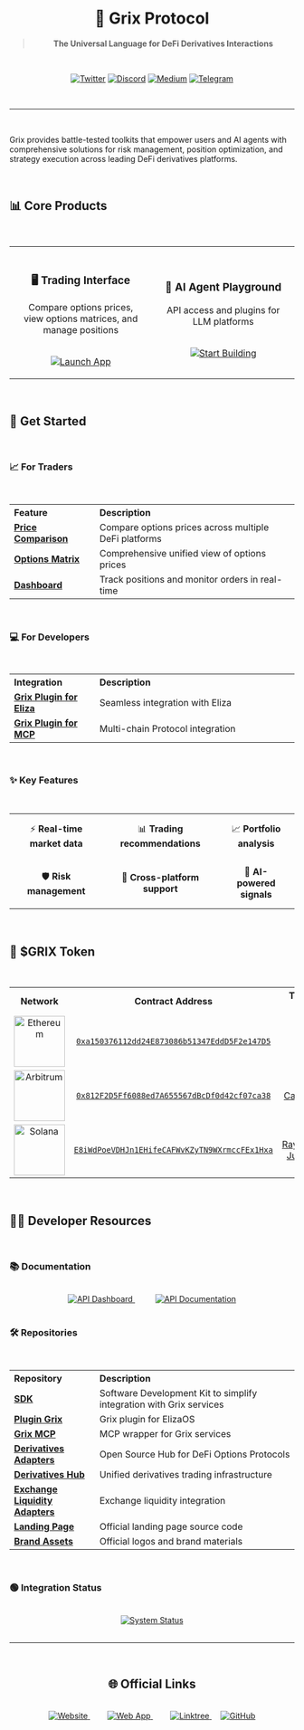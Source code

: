 # <div align="center">🔮 Grix Protocol</div>

<div align="center">

> **The Universal Language for DeFi Derivatives Interactions**

<br/>

[![Twitter](https://img.shields.io/badge/Twitter-1DA1F2?style=for-the-badge&logo=twitter&logoColor=white)](https://x.com/GrixFinance)
[![Discord](https://img.shields.io/badge/Discord-7289DA?style=for-the-badge&logo=discord&logoColor=white)](https://t.co/YPGAhKlcUV)
[![Medium](https://img.shields.io/badge/Medium-12100E?style=for-the-badge&logo=medium&logoColor=white)](https://medium.com/@grixfinance)
[![Telegram](https://img.shields.io/badge/Telegram-2CA5E0?style=for-the-badge&logo=telegram&logoColor=white)](https://t.me/grixfinance)

</div>

<br/>

---

<br/>

Grix provides battle-tested toolkits that empower users and AI agents with comprehensive solutions for risk management, position optimization, and strategy execution across leading DeFi derivatives platforms.

<br/>

## 📊 Core Products

<br/>

<table>
  <tr>
    <td width="50%" align="center" style="padding: 20px;">
      <h3>🖥️ Trading Interface</h3>
      <p>Compare options prices, view options matrices, and manage positions</p>
      <br/>
      <a href="https://app.grix.finance">
        <img src="https://img.shields.io/badge/Launch_App-2ea44f?style=for-the-badge&logo=app-store&logoColor=white" alt="Launch App">
      </a>
    </td>
    <td width="50%" align="center" style="padding: 20px;">
      <h3>🤖 AI Agent Playground</h3>
      <p>API access and plugins for LLM platforms</p>
      <br/>
      <a href="https://app.grix.finance/calypso/lobby">
        <img src="https://img.shields.io/badge/Start_Building-4A154B?style=for-the-badge&logo=code&logoColor=white" alt="Start Building">
      </a>
    </td>
  </tr>
</table>

<br/>

## 🚀 Get Started

<br/>

### 📈 For Traders

<br/>

<table>
  <tr>
    <th align="left" width="30%">Feature</th>
    <th align="left">Description</th>
  </tr>
  <tr>
    <td>
      <a href="https://app.grix.finance/trade?positionType=long&asset=BTC&optionType=call&tradeType=vanilla">
        <b>Price Comparison</b>
      </a>
    </td>
    <td>Compare options prices across multiple DeFi platforms</td>
  </tr>
  <tr>
    <td>
      <a href="https://app.grix.finance/optionsMatrix?asset=BTC&optionType=call">
        <b>Options Matrix</b>
      </a>
    </td>
    <td>Comprehensive unified view of options prices</td>
  </tr>
  <tr>
    <td>
      <a href="https://app.grix.finance/portfolio?ordersTableType=LiveOrders">
        <b>Dashboard</b>
      </a>
    </td>
    <td>Track positions and monitor orders in real-time</td>
  </tr>
</table>

<br/>

### 💻 For Developers

<br/>

<table>
  <tr>
    <th align="left" width="30%">Integration</th>
    <th align="left">Description</th>
  </tr>
  <tr>
    <td>
      <a href="https://github.com/grixprotocol/plugin-grix">
        <b>Grix Plugin for Eliza</b>
      </a>
    </td>
    <td>Seamless integration with Eliza</td>
  </tr>
  <tr>
    <td>
      <a href="https://github.com/grixprotocol/grix-mcp">
        <b>Grix Plugin for MCP</b>
      </a>
    </td>
    <td>Multi-chain Protocol integration</td>
  </tr>
</table>

<br/>

### ✨ Key Features

<br/>

<div align="center">
  <table>
    <tr>
      <td align="center" style="padding: 15px;">⚡ <b>Real-time market data</b></td>
      <td align="center" style="padding: 15px;">📊 <b>Trading recommendations</b></td>
      <td align="center" style="padding: 15px;">📈 <b>Portfolio analysis</b></td>
    </tr>
    <tr>
      <td align="center" style="padding: 15px;">🛡️ <b>Risk management</b></td>
      <td align="center" style="padding: 15px;">🔄 <b>Cross-platform support</b></td>
      <td align="center" style="padding: 15px;">🧠 <b>AI-powered signals</b></td>
    </tr>
  </table>
</div>

<br/>

## 💎 $GRIX Token

<br/>

<table>
  <tr>
    <th align="center" width="20%">Network</th>
    <th align="center" width="50%">Contract Address</th>
    <th align="center" width="30%">Trade On</th>
  </tr>
  <tr>
    <td align="center">
      <img src="https://img.shields.io/badge/Ethereum-3C3C3D?style=flat-square&logo=ethereum&logoColor=white" width="90" alt="Ethereum">
    </td>
    <td align="center">
      <code><a href="https://etherscan.io/token/0xa150376112dd24E873086b51347EddD5F2e147D5">0xa150376112dd24E873086b51347EddD5F2e147D5</a></code>
    </td>
    <td align="center">-</td>
  </tr>
  <tr>
    <td align="center">
      <img src="https://img.shields.io/badge/Arbitrum-12AAFF?style=flat-square&logo=arbitrum&logoColor=white" width="90" alt="Arbitrum">
    </td>
    <td align="center">
      <code><a href="https://arbiscan.io/token/0x812F2D5Ff6088ed7A655567dBcDf0d42cf07ca38">0x812F2D5Ff6088ed7A655567dBcDf0d42cf07ca38</a></code>
    </td>
    <td align="center">
      <a href="https://app.camelot.exchange/?token2=0x812F2D5Ff6088ed7A655567dBcDf0d42cf07ca38&swap=v2">Camelot</a>
    </td>
  </tr>
  <tr>
    <td align="center">
      <img src="https://img.shields.io/badge/Solana-9945FF?style=flat-square&logo=solana&logoColor=white" width="90" alt="Solana">
    </td>
    <td align="center">
      <code><a href="https://solscan.io/token/E8iWdPoeVDHJn1EHifeCAFWvKZyTN9WXrmccFEx1Hxa">E8iWdPoeVDHJn1EHifeCAFWvKZyTN9WXrmccFEx1Hxa</a></code>
    </td>
    <td align="center">
      <a href="https://raydium.io/swap/?outputMint=E8iWdPoeVDHJn1EHifeCAFWvKZyTN9WXrmccFEx1Hxa&inputMint=sol">Raydium</a>, 
      <a href="https://jup.ag/swap/SOL-E8iWdPoeVDHJn1EHifeCAFWvKZyTN9WXrmccFEx1Hxa">Jupiter</a>
    </td>
  </tr>
</table>

<br/>

## 👨‍💻 Developer Resources

<br/>

### 📚 Documentation

<br/>

<div align="center">
  <a href="https://app.grix.finance/api" style="margin-right: 20px;">
    <img src="https://img.shields.io/badge/API_Dashboard-4A154B?style=for-the-badge&logo=api&logoColor=white" alt="API Dashboard">
  </a>
  &nbsp;&nbsp;&nbsp;
  <a href="https://grix.apidocumentation.com">
    <img src="https://img.shields.io/badge/API_Documentation-2496ED?style=for-the-badge&logo=read-the-docs&logoColor=white" alt="API Documentation">
  </a>
</div>

<br/>

### 🛠️ Repositories

<br/>

<table>
  <tr>
    <th align="left" width="30%">Repository</th>
    <th align="left">Description</th>
  </tr>
  <tr>
    <td>
      <a href="https://github.com/grixprotocol/sdk"><strong>SDK</strong></a>
    </td>
    <td>Software Development Kit to simplify integration with Grix services</td>
  </tr>
  <tr>
    <td>
      <a href="https://github.com/grixprotocol/plugin-grix"><strong>Plugin Grix</strong></a>
    </td>
    <td>Grix plugin for ElizaOS</td>
  </tr>
  <tr>
    <td>
      <a href="https://github.com/grixprotocol/grix-mcp"><strong>Grix MCP</strong></a>
    </td>
    <td>MCP wrapper for Grix services</td>
  </tr>
  <tr>
    <td>
      <a href="https://github.com/grixprotocol/derivatives-adapters"><strong>Derivatives Adapters</strong></a>
    </td>
    <td>Open Source Hub for DeFi Options Protocols</td>
  </tr>
  <tr>
    <td>
      <a href="https://github.com/grixprotocol/grix-derivatives-hub"><strong>Derivatives Hub</strong></a>
    </td>
    <td>Unified derivatives trading infrastructure</td>
  </tr>
  <tr>
    <td>
      <a href="https://github.com/grixprotocol/exchange-liquidity-adapters"><strong>Exchange Liquidity Adapters</strong></a>
    </td>
    <td>Exchange liquidity integration</td>
  </tr>
  <tr>
    <td>
      <a href="https://github.com/grixprotocol/landing-page"><strong>Landing Page</strong></a>
    </td>
    <td>Official landing page source code</td>
  </tr>
  <tr>
    <td>
      <a href="https://github.com/grixprotocol/brand-assets"><strong>Brand Assets</strong></a>
    </td>
    <td>Official logos and brand materials</td>
  </tr>
</table>

<br/>

### 🟢 Integration Status

<br/>

<div align="center">
  <a href="https://app.grix.finance/status">
    <img src="https://img.shields.io/badge/System_Status-Online-success?style=for-the-badge" alt="System Status">
  </a>
</div>

<br/>

---

<br/>

<div align="center">

## 🌐 Official Links

<br/>

<a href="https://grix.finance" style="margin-right: 15px;">
  <img src="https://img.shields.io/badge/Website-005571?style=for-the-badge&logo=world&logoColor=white" alt="Website">
</a>
&nbsp;&nbsp;&nbsp;
<a href="https://app.grix.finance" style="margin-right: 15px;">
  <img src="https://img.shields.io/badge/Web_App-2ea44f?style=for-the-badge&logo=app-store&logoColor=white" alt="Web App">
</a>
&nbsp;&nbsp;&nbsp;
<a href="https://linktr.ee/grixfinance">
  <img src="https://img.shields.io/badge/Linktree-39E09B?style=for-the-badge&logo=linktree&logoColor=white" alt="Linktree">
</a>
&nbsp;&nbsp;&nbsp;
<a href="https://github.com/grixprotocol">
  <img src="https://img.shields.io/badge/GitHub-181717?style=for-the-badge&logo=github&logoColor=white" alt="GitHub">
</a>

<br/>
<br/>

</div>
